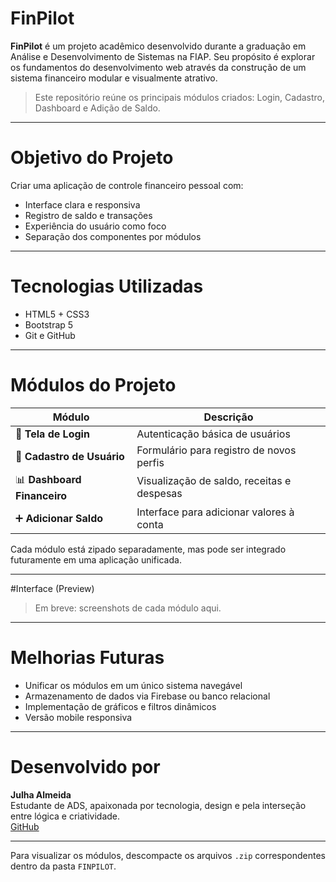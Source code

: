 # FinPilot

**FinPilot** é um projeto acadêmico desenvolvido durante a graduação em Análise e Desenvolvimento de Sistemas na FIAP. Seu propósito é explorar os fundamentos do desenvolvimento web através da construção de um sistema financeiro modular e visualmente atrativo.

> Este repositório reúne os principais módulos criados: Login, Cadastro, Dashboard e Adição de Saldo.

---

#  Objetivo do Projeto

Criar uma aplicação de controle financeiro pessoal com:

- Interface clara e responsiva
- Registro de saldo e transações
- Experiência do usuário como foco
- Separação dos componentes por módulos

---

# Tecnologias Utilizadas

- HTML5 + CSS3
- Bootstrap 5
- Git e GitHub

---

# Módulos do Projeto

| Módulo              | Descrição |
|---------------------|-----------|
| 🔐 **Tela de Login**        | Autenticação básica de usuários |
| 📝 **Cadastro de Usuário**  | Formulário para registro de novos perfis |
| 📊 **Dashboard Financeiro** | Visualização de saldo, receitas e despesas |
| ➕ **Adicionar Saldo**      | Interface para adicionar valores à conta |

Cada módulo está zipado separadamente, mas pode ser integrado futuramente em uma aplicação unificada.

---

#Interface (Preview)

> Em breve: screenshots de cada módulo aqui.

---

# Melhorias Futuras

- Unificar os módulos em um único sistema navegável
- Armazenamento de dados via Firebase ou banco relacional
- Implementação de gráficos e filtros dinâmicos
- Versão mobile responsiva

---

# Desenvolvido por

**Julha Almeida**  
Estudante de ADS, apaixonada por tecnologia, design e pela interseção entre lógica e criatividade.  
[GitHub](https://github.com/Julhaalmeida)

---

Para visualizar os módulos, descompacte os arquivos `.zip` correspondentes dentro da pasta `FINPILOT`.

